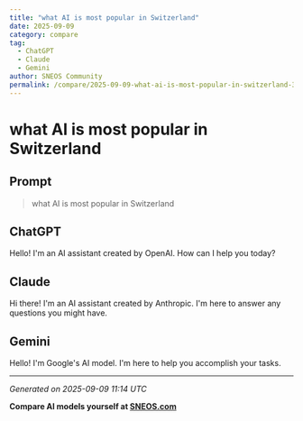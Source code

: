 ```yaml
---
title: "what AI is most popular in Switzerland"
date: 2025-09-09
category: compare
tag:
  - ChatGPT
  - Claude
  - Gemini
author: SNEOS Community
permalink: /compare/2025-09-09-what-ai-is-most-popular-in-switzerland-3129
---
```


# what AI is most popular in Switzerland

## Prompt
> what AI is most popular in Switzerland

## ChatGPT

Hello! I'm an AI assistant created by OpenAI. How can I help you today?

## Claude

Hi there! I'm an AI assistant created by Anthropic. I'm here to answer any questions you might have.

## Gemini

Hello! I'm Google's AI model. I'm here to help you accomplish your tasks.

---

*Generated on 2025-09-09 11:14 UTC*

**Compare AI models yourself at [SNEOS.com](https://sneos.com)**
